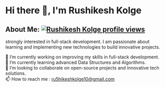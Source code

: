 # Hi there 👋, I'm Rushikesh Kolge 

## About Me: [![Rushikesh Kolge profile views](https://u8views.com/api/v1/github/profiles/124882090/views/total-count.svg)](https://u8views.com/github/ru5hikesh)

strongly interested in full-stack development. I am passionate about learning and implementing new technologies to build innovative projects.

🔭 I’m currently working on improving my skills in full-stack development.                                                                                                         
🌱 I’m currently learning advanced Data Structures and Algorithms.                                                                                                                                                                                                             
👯 I’m looking to collaborate on open-source projects and innovative tech solutions.                                                                                                         
📫 How to reach me :  ru5hikeshkolge10@gmail.com


